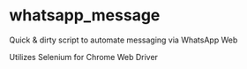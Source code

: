 # whatsapp_message
Quick &amp; dirty script to automate messaging via WhatsApp Web

Utilizes Selenium for Chrome Web Driver
